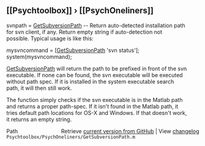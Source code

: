 ## [[Psychtoolbox]] &#8250; [[PsychOneliners]]

svnpath = [GetSubversionPath](GetSubversionPath) -- Return auto-detected installation path  
for svn client, if any. Return empty string if auto-detection not  
possible. Typical usage is like this:  
  
mysvncommand = [[GetSubversionPath](GetSubversionPath) 'svn status']; system(mysvncommand);  
  
[GetSubversionPath](GetSubversionPath) will return the path to be prefixed in front of the svn  
executable. If none can be found, the svn executable will be executed  
without path spec. If it is installed in the system executable search  
path, it will then still work.  
  
The function simply checks if the svn executable is in the Matlab path  
and returns a proper path-spec. If it isn't found in the Matlab path, it  
tries default path locations for OS-X and Windows. If that doesn't work,  
it returns an empty string.  




<div class="code_header" style="text-align:right;">
  <span style="float:left;">Path&nbsp;&nbsp;</span> <span class="counter">Retrieve <a href=
  "https://raw.github.com/Psychtoolbox-3/Psychtoolbox-3/beta/Psychtoolbox/PsychOneliners/GetSubversionPath.m">current version from GitHub</a> | View <a href=
  "https://github.com/Psychtoolbox-3/Psychtoolbox-3/commits/beta/Psychtoolbox/PsychOneliners/GetSubversionPath.m">changelog</a></span>
</div>
<div class="code">
  <code>Psychtoolbox/PsychOneliners/GetSubversionPath.m</code>
</div>

